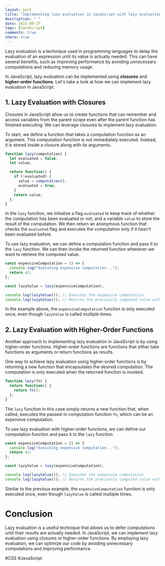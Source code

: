 ```yaml
---
layout: post
title: "Implementing lazy evaluation in JavaScript with lazy evaluation user interface tutorials"
description: " "
date: 2023-09-27
tags: [JavaScript]
comments: true
share: true
---
```


Lazy evaluation is a technique used in programming languages to delay the evaluation of an expression until its value is actually needed. This can have several benefits, such as improving performance by avoiding unnecessary computations and reducing memory usage.

In JavaScript, lazy evaluation can be implemented using **closures** and **higher-order functions**. Let's take a look at how we can implement lazy evaluation in JavaScript.

## 1. Lazy Evaluation with Closures

Closures in JavaScript allow us to create functions that can remember and access variables from the parent scope even after the parent function has finished executing. We can leverage closures to implement lazy evaluation.

To start, we define a function that takes a computation function as an argument. This computation function is not immediately executed. Instead, it is stored inside a closure along with its arguments.

```javascript
function lazy(computation) {
  let evaluated = false;
  let value;

  return function() {
    if (!evaluated) {
      value = computation();
      evaluated = true;
    }
    return value;
  };
}
```

In the `lazy` function, we initialize a flag `evaluated` to keep track of whether the computation has been evaluated or not, and a variable `value` to store the result of the computation. We then return an anonymous function that checks the `evaluated` flag and executes the computation only if it hasn't been evaluated before.

To use lazy evaluation, we can define a computation function and pass it to the `lazy` function. We can then invoke the returned function whenever we want to retrieve the computed value.

```javascript
const expensiveComputation = () => {
  console.log("Executing expensive computation...");
  return 42;
};

const lazyValue = lazy(expensiveComputation);

console.log(lazyValue()); // Executes the expensive computation
console.log(lazyValue()); // Returns the previously computed value without re-computation
```

In the example above, the `expensiveComputation` function is only executed once, even though `lazyValue` is called multiple times.

## 2. Lazy Evaluation with Higher-Order Functions

Another approach to implementing lazy evaluation in JavaScript is by using higher-order functions. Higher-order functions are functions that either take functions as arguments or return functions as results.

One way to achieve lazy evaluation using higher-order functions is by returning a new function that encapsulates the desired computation. The computation is only executed when the returned function is invoked.

```javascript
function lazy(fn) {
  return function() {
    return fn();
  };
}
```

The `lazy` function in this case simply returns a new function that, when called, executes the passed-in computation function `fn`, which can be an expensive computation.

To use lazy evaluation with higher-order functions, we can define our computation function and pass it to the `lazy` function:

```javascript
const expensiveComputation = () => {
  console.log("Executing expensive computation...");
  return 42;
};

const lazyValue = lazy(expensiveComputation);

console.log(lazyValue()); // Executes the expensive computation
console.log(lazyValue()); // Returns the previously computed value without re-computation
```

Similar to the previous example, the `expensiveComputation` function is only executed once, even though `lazyValue` is called multiple times.

# Conclusion

Lazy evaluation is a useful technique that allows us to defer computations until their results are actually needed. In JavaScript, we can implement lazy evaluation using closures or higher-order functions. By employing lazy evaluation, we can optimize our code by avoiding unnecessary computations and improving performance.

#CSS #JavaScript